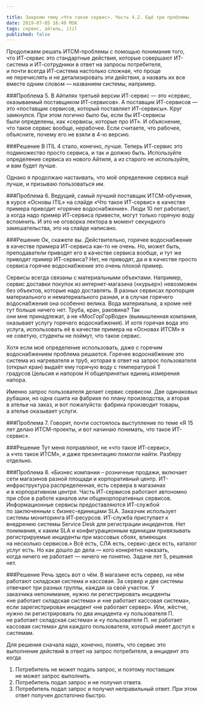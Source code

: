 ```yaml
---

title: Закроем тему «Что такое сервис». Часть 4.2. Ещё три проблемы 
date: 2019-07-05 16:49 MSK
tags: сервис, айтиль, itil
published: false
---
```


Продолжаем решать ИТСМ-проблемы с помощью понимания того, что ИТ-сервис это стандартные действия, которые совершают ИТ-система и ИТ-сотрудники в ответ на запросы потребителя, и почти всегда ИТ-система настолько сложная, что проще не перечислять и не детализировать эти действия, а назвать их все вместе одним словом — названием системы, например. 

###Проблема 5.
В Айтилях третьей версии ИТ-сервис — это «сервис, оказываемый поставщиком ИТ-сервисов». А поставщик ИТ-сервисов — это «поставщик сервисов, который поставляет ИТ-сервисы». Круг замкнулся. При этом логично было бы, если бы ИТ-сервисы были определены, как «сервисы, которые про ИТ». И объяснение, что такое сервис вообще, нерабочее. Если считаете, что рабочее, объясните, почему его не взяли в 4-ю версию.

###Решение
В ITIL 4 стало, конечно, лучше. Теперь ИТ-сервис это подмножество просто сервиса, и так и должно быть. Используйте определение сервиса из нового Айтиля, а из старого не используйте, и вам будет лучше.

Однако я продолжаю настаивать, что моё определение сервиса ещё лучше, и призываю пользоваться им. 

###Проблема 6.
Ведущий, самый лучший поставщик ИТСМ-обучения, в курсе «Основы ITIL» на слайде «Что такое ИТ-сервис» в качестве примера приводит «горячее водоснабжение». Люди 10 лет работают, а когда надо пример ИТ-сервиса привести, могут только горячую воду вспомнить. И это не оговорка лектора в момент секундного замешательства, это на слайде написано. 
 
###Решение
Ок, скажете вы. Действительно, горячее водоснабжение в качестве примера ИТ-сервиса как-то не очень. Но, может быть, преподаватели приводят его в качестве сервиса вообще, и тут же приводят пример ИТ-сервиса? Нет, не приводят, да и в качестве просто сервиса горячее водоснабжение это очень плохой пример.

Сервисы всегда связаны с материальными объектами. Например, сервис доставки покупок из интернет-магазина («курьер») невозможен без объектов, которые надо доставлять. В разных сервисах пропорция материального и нематериального разная, и в случае горячего водоснабжения она особенно велика. Вода материальна, а кроме неё тут больше ничего нет. Труба, кран, раковина? Так они мне принадлежат, а не «МосГорГорВоде» (вымышленная компания, оказывает услугу горячего водоснабжения). И хотя горячая вода это услуга, использовать её в качестве примера на «Основах ИТСМ» я не советую, студенты не поймут, что такое сервис.

Хотя если моё определение использовать, даже с горячим водоснабжением проблема решается. Горячее водоснабжение это система из нагревателя и труб, которая в ответ на запрос пользователя (открыл кран) выдаёт ему горячую воду с температурой Т градусов Цельсия и напором Н общепринятых единиц измерения напора. 

Именно запрос пользователя делает сервис сервисом. Две одинаковых рубашки, но одна сшита на фабрике по плану производства, а вторая в ателье на заказ, и вот пожалуйста: фабрика производит товары, а ателье оказывает услуги.

###Проблема 7.
Говорят, почти состоялось выступление по теме «Я 15 лет делаю ИТСМ-проекты, и вот начинаю понимать, что такое ИТ-сервис».
 
###Решение
Тут меня поправляют, не «что такое ИТ-сервис», а «что такое ИТСМ», и даже презентацию помогли найти. Разберу отдельно.

###Проблема 8.
«Бизнес компании – розничные продажи, включает сети магазинов разной площади и корпоративный центр. ИТ-инфраструктура распределенная, есть сервера в магазинах и в корпоративном центре. Часть ИТ-сервисов работают автономно при сбое в работе каналов или общекорпоративных сервисов. Информационные сервисы предоставляются ИТ-службой по заключенным с бизнес-единицами SLA. Заказчик использует системы мониторинга ИТ-ресурсов. ИТ-служба приступает к внедрению системы Service Desk для регистрации инцидентов. Нет понимания, к каким SLA и конфигурационным единицам привязывать регистрируемые инциденты при массовых сбоях, влияющих на несколько сервисов.» Всё есть, СЛА есть, сервис-деск есть, каталог услуг есть. Но как дошло до дела — кого конкретно наказать, когда ничего не работает — ничего не понятно. Задаче лет 5, решения нет.
 
###Решение
Речь здесь вот о чём. В магазине есть сервер, на нём работают складская система и кассовая. За сервер и две системы отвечают три разных группы, каждая за свой участок. У заказчика непонимание, нужно ли регистрировать инциденты «не работает складская система» и «не работает кассовая система», если зарегистрирован инцидент «не работает сервер». Или, жёстче, нужно ли регистрировать по два инцидента «у пользователя П. не работает складская система» и «у пользователя П. не работает кассовая система» для каждого пользователя, который имеет доступ к системам. 

Для решения сначала надо, конечно, понять, что сервис это выполнение действий в ответ на запрос потребителя, а инцидент это когда
 
1. Потребитель не может подать запрос, и поэтому поставщик не может запрос выполнить. 
2. Потребитель подал запрос и не получил ответа. 
3. Потребитель подал запрос и получил неправильный ответ. При этом ответ получен достаточно быстро.
  
